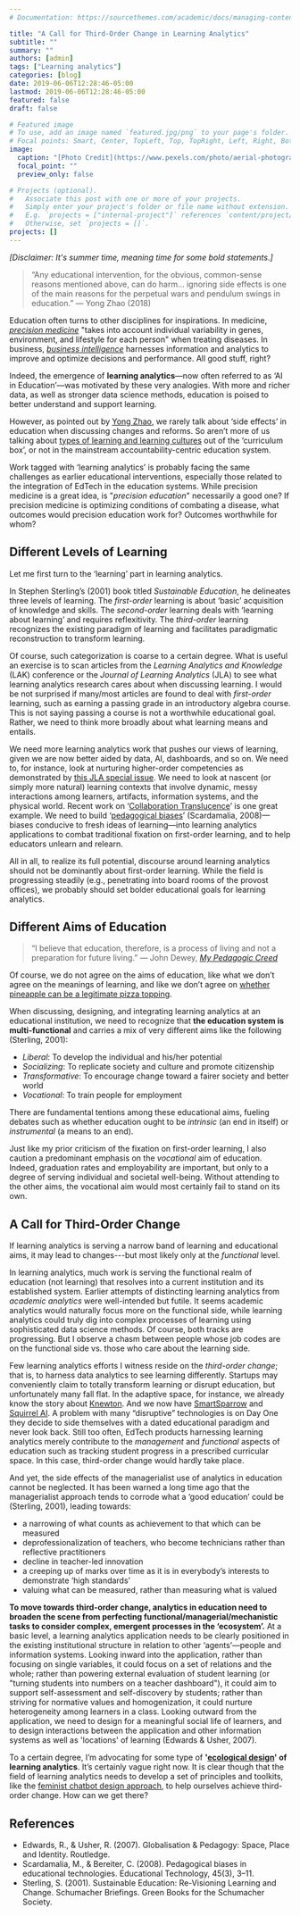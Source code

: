 ```yaml
---
# Documentation: https://sourcethemes.com/academic/docs/managing-content/

title: "A Call for Third-Order Change in Learning Analytics"
subtitle: ""
summary: ""
authors: [admin]
tags: ["Learning analytics"]
categories: [blog]
date: 2019-06-06T12:28:46-05:00
lastmod: 2019-06-06T12:28:46-05:00
featured: false
draft: false

# Featured image
# To use, add an image named `featured.jpg/png` to your page's folder.
# Focal points: Smart, Center, TopLeft, Top, TopRight, Left, Right, BottomLeft, Bottom, BottomRight.
image:
  caption: "[Photo Credit](https://www.pexels.com/photo/aerial-photography-of-gray-concrete-roads-2388742/)"
  focal_point: ""
  preview_only: false

# Projects (optional).
#   Associate this post with one or more of your projects.
#   Simply enter your project's folder or file name without extension.
#   E.g. `projects = ["internal-project"]` references `content/project/deep-learning/index.md`.
#   Otherwise, set `projects = []`.
projects: []
---
```


*[Disclaimer: It's summer time, meaning time for some bold statements.]*

> “Any educational intervention, for the obvious, common-sense reasons mentioned above, can do harm... ignoring side effects is one of the main reasons for the perpetual wars and pendulum swings in education.” — Yong Zhao (2018)

Education often turns to other disciplines for inspirations. In medicine, [*precision medicine*](https://ghr.nlm.nih.gov/primer/precisionmedicine/definition) "takes into account individual variability in genes, environment, and lifestyle for each person" when treating diseases. In business, [*business intelligence*](https://en.wikipedia.org/wiki/Business_intelligence) harnesses information and analytics to improve and optimize decisions and performance. All good stuff, right?

Indeed, the emergence of **learning analytics**—now often referred to as ‘AI in Education’—was motivated by these very analogies. With more and richer data, as well as stronger data science methods, education is poised to better understand and support learning.

However, as pointed out by [Yong Zhao](http://zhaolearning.com/2018/10/07/what-evidence-problems-with-evidence-based-education-side-effects-in-education/), we rarely talk about ‘side effects’ in education when discussing changes and reforms. So aren’t more of us talking about [types of learning and learning cultures](http://www.newcultureoflearning.com/) out of the ‘curriculum box’, or not in the mainstream accountability-centric education system. 

Work tagged with ‘learning analytics’ is probably facing the same challenges as earlier educational interventions, especially those related to the integration of EdTech in the education systems. While precision medicine is a great idea, is "*precision education*" necessarily a good one? If precision medicine is optimizing conditions of combating a disease, what outcomes would precision education work for? Outcomes worthwhile for whom? 

<!-- **To have a better chance of success, we do not only need to consider ‘side effects’ and but also use some ideas from complexity theory and ecological perspectives.** -->

## Different Levels of Learning

Let me first turn to the ‘learning’ part in learning analytics. 

In Stephen Sterling’s (2001) book titled *Sustainable Education*, he delineates three levels of learning. The *first-order* learning is about ‘basic’ acquisition of knowledge and skills. The *second-order* learning deals with ‘learning about learning’ and requires reflexitivity. The *third-order* learning recognizes the existing paradigm of learning and facilitates paradigmatic reconstruction to transform learning. 

Of course, such categorization is coarse to a certain degree. What is useful an exercise is to scan articles from the *Learning Analytics and Knowledge* (LAK) conference or the *Journal of Learning Analytics* (JLA) to see what learning analytics research cares about when discussing learning. I would be not surprised if many/most articles are found to deal with *first-order* learning, such as earning a passing grade in an introductory algebra course. This is not saying passing a course is not a worthwhile educational goal. Rather, we need to think more broadly about what learning means and entails. 

We need more learning analytics work that pushes our views of learning, given we are now better aided by data, AI, dashboards, and so on. We need to, for instance, look at nurturing higher-order competencies as demonstrated by [this JLA special issue](https://learning-analytics.info/journals/index.php/JLA/issue/view/381). We need to look at nascent (or simply more natural) learning contexts that involve dynamic, messy interactions among learners, artifacts, information systems, and the physical world. Recent work on ‘[Collaboration Translucence](http://simon.buckinghamshum.net/2019/02/chi19-towards-collaboration-translucence/)’ is one great example. We need to build ‘[pedagogical biases](https://www.jstor.org/stable/44429572?seq=1#page_scan_tab_contents)’ (Scardamalia, 2008)—biases conducive to fresh ideas of learning—into learning analytics applications to combat traditional fixation on first-order learning, and to help educators unlearn and relearn. 

All in all, to realize its full potential, discourse around learning analytics should not be dominantly about first-order learning. While the field is progressing steadily (e.g., penetrating into board rooms of the provost offices), we probably should set bolder educational goals for learning analytics. 




## Different Aims of Education

> “I believe that education, therefore, is a process of living and not a preparation for future living.” — John Dewey, [*My Pedagogic Creed*](http://dewey.pragmatism.org/creed.htm)

Of course, we do not agree on the aims of education, like what we don’t agree on the meanings of learning, and like we don’t agree on [whether pineapple can be a legitimate pizza topping](https://www.independent.co.uk/life-style/food-and-drink/pizza-pineapple-is-it-acceptable-chefs-expert-opinion-a8074571.html). 

When discussing, designing, and integrating learning analytics at an educational institution, we need to recognize that **the education system is multi-functional** and carries a mix of very different aims like the following (Sterling, 2001):


- *Liberal*: To develop the individual and his/her potential
- *Socializing*: To replicate society and culture and promote citizenship
- *Transformative*: To encourage change toward a fairer society and better world
- *Vocational*: To train people for employment

There are fundamental tentions among these educational aims, fueling debates such as whether education ought to be *intrinsic* (an end in itself) or *instrumental* (a means to an end). 

Just like my prior criticism of the fixation on first-order learning, I also caution a predominant emphasis on the *vocational* aim of education. Indeed, graduation rates and employability are important, but only to a degree of serving individual and societal well-being. Without attending to the other aims, the vocational aim would most certainly fail to stand on its own. 

## A Call for Third-Order Change

If learning analytics is serving a narrow band of learning and educational aims, it may lead to changes---but most likely only at the *functional* level. 

In learning analytics, much work is serving the functional realm of education (not learning) that resolves into a current institution and its established system. Earlier attempts of distincting learning analytics from *academic analytics* were well-intended but futile. It seems academic analytics would naturally focus more on the functional side, while learning analytics could truly dig into complex processes of learning using sophisticated data science methods. Of course, both tracks are progressing. But I observe a chasm between people whose job codes are on the functional side vs. those who care about the learning side.
 
Few learning analytics efforts I witness reside on the *third-order change*; that is, to harness data analytics to see learning differently. Startups may conveniently claim to totally transform learning or disrupt education, but unfortunately many fall flat. In the adaptive space, for instance, we already know the story about [Knewton](https://www.insidehighered.com/blogs/just-visiting/knewton-gone-larger-threat-remains). And we now have [SmartSparrow](https://www.edsurge.com/news/2018-02-05-act-bets-big-on-analytics-adaptive-learning-with-7-5m-investment-in-smart-sparrow) and [Squirrel AI](https://medium.com/syncedreview/adaptive-learning-startup-squirrel-ai-raises-cn-1b-df275cbce068). A problem with many “disruptive” technologies is on Day One they decide to side themselves with a dated educational paradigm and never look back. Still too often, EdTech products harnessing learning analytics merely contribute to the *management* and *functional* aspects of education such as tracking student progress in a prescribed curricular space. In this case, third-order change would hardly take place. 

And yet, the side effects of the managerialist use of analytics in education cannot be neglected. It has been warned a long time ago that the managerialist approach tends to corrode what a ‘good education’ could be (Sterling, 2001), leading towards: 

- a narrowing of what counts as achievement to that which can be measured
- deprofessionalization of teachers, who become technicians rather than reflective practitioners
- decline in teacher-led innovation
- a creeping up of marks over time as it is in everybody’s interests to demonstrate ‘high standards’
- valuing what can be measured, rather than measuring what is valued

**To move towards third-order change, analytics in education need to broaden the scene from perfecting functional/managerial/mechanistic tasks to consider complex, emergent processes in the ‘ecosystem’.** At a basic level, a learning analytics application needs to be clearly positioned in the existing institutional structure in relation to other ‘agents’—people and information systems. Looking inward into the application, rather than focusing on single variables, it could focus on a set of relations and the whole; rather than powering external evaluation of student learning (or "turning students into numbers on a teacher dashboard"), it could aim to support self-assessment and self-discovery by students; rather than striving for normative values and homogenization, it could nurture heterogeneity among learners in a class. Looking outward from the application, we need to design for a meaningful social life of learners, and to design interactions between the application and other information systems as well as 'locations' of learning (Edwards & Usher, 2007). 

To a certain degree, I’m advocating for some type of **'[ecological design](https://en.wikipedia.org/wiki/Ecological_design)' of learning analytics**. It’s certainly vague right now. It is clear though that the field of learning analytics needs to develop a set of principles and toolkits, like the [feminist chatbot design approach](https://drive.google.com/file/d/0B036SlUSi-z4UkkzYUVGTGdocXc/view), to help ourselves achieve third-order change.  How can we get there?

## References

- Edwards, R., & Usher, R. (2007). Globalisation & Pedagogy: Space, Place and Identity. Routledge.
- Scardamalia, M., & Bereiter, C. (2008). Pedagogical biases in educational technologies. Educational Technology, 45(3), 3–11.
- Sterling, S. (2001). Sustainable Education: Re-Visioning Learning and Change. Schumacher Briefings. Green Books for the Schumacher Society.

